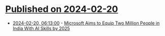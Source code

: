 # [Published on 2024-02-20](index.md)

* [2024-02-20, 06:13:00](https://soylentnews.org/article.pl?sid=24/02/18/1554214&from=rss) - [Microsoft Aims to Equip Two Million People in India With AI Skills by 2025](https://soylentnews.org/article.pl?sid=24/02/18/1554214&from=rss)
